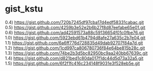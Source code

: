 # gist_kstu

0.4) https://gist.github.com/720b7245df97cba17d4edf58331cabac.git  
0.5) https://gist.github.com/4259b3e52e2b6b27f8d87eefabe65e01.git  
0.6) https://gist.github.com/ad42591573a88c59136654f01c0fbe76.git  
1.0) https://gist.github.com/5923ebd61b4794d8afe27a635c2b7e04.git  
1.1) https://gist.github.com/6a6ff776d728835d49dab92707f84a7d.git  
1.2) https://gist.github.com/1cd997ca806780736f84e64be815b28c.git  
1.3) https://gist.github.com/74be2b3d5bc82950bc9aa240bb67639c.git  
1.4) https://gist.github.com/d821bed1c80da017f1dc44d5d73a32a5.git  
1.5) https://gist.github.com/6f2f1fc416c234148f9031e3f528eb5e.git  

